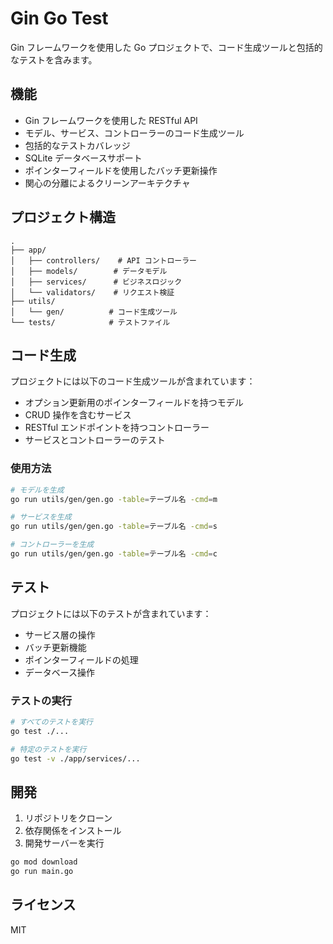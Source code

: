 # Gin Go Test

Gin フレームワークを使用した Go プロジェクトで、コード生成ツールと包括的なテストを含みます。

## 機能

- Gin フレームワークを使用した RESTful API
- モデル、サービス、コントローラーのコード生成ツール
- 包括的なテストカバレッジ
- SQLite データベースサポート
- ポインターフィールドを使用したバッチ更新操作
- 関心の分離によるクリーンアーキテクチャ

## プロジェクト構造

```
.
├── app/
│   ├── controllers/    # API コントローラー
│   ├── models/        # データモデル
│   ├── services/      # ビジネスロジック
│   └── validators/    # リクエスト検証
├── utils/
│   └── gen/          # コード生成ツール
└── tests/            # テストファイル
```

## コード生成

プロジェクトには以下のコード生成ツールが含まれています：
- オプション更新用のポインターフィールドを持つモデル
- CRUD 操作を含むサービス
- RESTful エンドポイントを持つコントローラー
- サービスとコントローラーのテスト

### 使用方法

```bash
# モデルを生成
go run utils/gen/gen.go -table=テーブル名 -cmd=m

# サービスを生成
go run utils/gen/gen.go -table=テーブル名 -cmd=s

# コントローラーを生成
go run utils/gen/gen.go -table=テーブル名 -cmd=c
```

## テスト

プロジェクトには以下のテストが含まれています：
- サービス層の操作
- バッチ更新機能
- ポインターフィールドの処理
- データベース操作

### テストの実行

```bash
# すべてのテストを実行
go test ./...

# 特定のテストを実行
go test -v ./app/services/...
```

## 開発

1. リポジトリをクローン
2. 依存関係をインストール
3. 開発サーバーを実行

```bash
go mod download
go run main.go
```

## ライセンス

MIT 